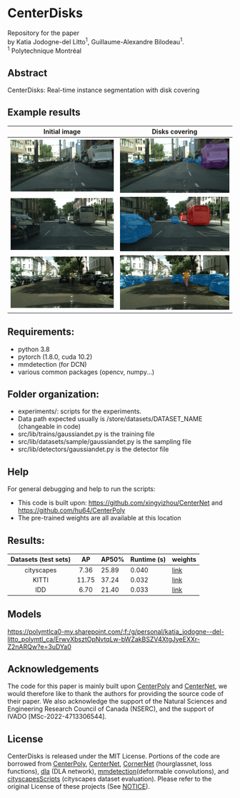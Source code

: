
# CenterDisks
Repository for the paper 
<br> by Katia Jodogne-del Litto<sup>1</sup>, Guillaume-Alexandre Bilodeau<sup>1</sup>.
<br>
<sup>1</sup> Polytechnique Montréal

## Abstract

CenterDisks: Real-time instance segmentation with disk covering

## Example results
Initial image      |  Disks covering
:-------------------------:|:-------------------------:
![](imgs/frankfurt_000000_012121_base.png)  |  ![](imgs/frankfurt_000000_012121_leftImg8bit.png)
![](imgs/frankfurt_000001_035864_base.png)  |  ![](imgs/frankfurt_000001_035864_leftImg8bit.png)
![](imgs/frankfurt_000001_073464_base.png)  |  ![](imgs/frankfurt_000001_073464_leftImg8bit.png)

## Requirements:
- python 3.8
- pytorch (1.8.0, cuda 10.2)
- mmdetection (for DCN)
- various common packages (opencv, numpy...)

## Folder organization:
- experiments/: scripts for the experiments.
- Data path expected usually is /store/datasets/DATASET_NAME (changeable in code)
- src/lib/trains/gaussiandet.py is the training file
- src/lib/datasets/sample/gaussiandet.py is the sampling file
- src/lib/detectors/gaussiandet.py is the detector file

## Help
For general debugging and help to run the scripts: <br>
- This code is built upon: https://github.com/xingyizhou/CenterNet and https://github.com/hu64/CenterPoly
- The pre-trained weights are all available at this location

## Results:

| Datasets (test sets) |   AP  | AP50% | Runtime (s) | weights                                                                                                                                                 |
|:--------------------:|:-----:|-------|-------------|---------------------------------------------------------------------------------------------------------------------------------------------------------|
| cityscapes           | 7.36 | 25.89 | 0.040       | [link](https://polymtlca0-my.sharepoint.com/:u:/g/personal/katia_jodogne--del-litto_polymtl_ca/EbrR4Vx8lL5LlKxrX2OljpwBQJxj_Tb1ku6xycsgGogkQQ?e=IhNEU8) |
| KITTI                | 11.75 | 37.24 | 0.032       | [link](https://polymtlca0-my.sharepoint.com/:u:/g/personal/katia_jodogne--del-litto_polymtl_ca/EXFMImX8TMVKosDeonNoReUBiYnPF2rNLEh8zTTF9zdoiw?e=nUIxEx) |
| IDD                  | 6.70 | 21.40 | 0.033       | [link](https://polymtlca0-my.sharepoint.com/:u:/g/personal/katia_jodogne--del-litto_polymtl_ca/EYgRQhEw0i5Ekuja4pigE6oBlaO43cfE_wXvdYJfgtuVDg?e=i88O39) |

## Models

https://polymtlca0-my.sharepoint.com/:f:/g/personal/katia_jodogne--del-litto_polymtl_ca/ErwvXbsztOpNvtqLw-bWZakBSZV4XtgJyeEXXr-Z2nARQw?e=3uDYa0

## Acknowledgements
The code for this paper is mainly built upon [CenterPoly](https://github.com/hu64/CenterPoly) and [CenterNet](https://github.com/xingyizhou/CenterNet), we would therefore like to thank the authors for providing the source code of their paper. We also acknowledge the support of the Natural Sciences and Engineering Research Council of Canada (NSERC), and the support of IVADO [MSc-2022-4713306544].

## License
CenterDisks is released under the MIT License. Portions of the code are borrowed from [CenterPoly](https://github.com/hu64/CenterPoly), [CenterNet](https://github.com/xingyizhou/CenterNet), [CornerNet](https://github.com/princeton-vl/CornerNet) (hourglassnet, loss functions), [dla](https://github.com/ucbdrive/dla) (DLA network), [mmdetection](https://github.com/open-mmlab/mmdetection)(deformable convolutions), and [cityscapesScripts](https://github.com/mcordts/cityscapesScripts) (cityscapes dataset evaluation). Please refer to the original License of these projects (See [NOTICE](NOTICE)).
